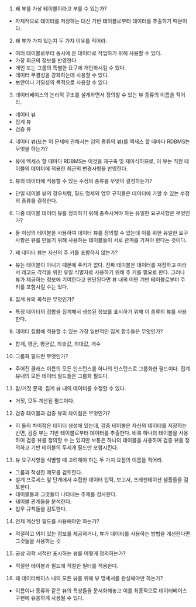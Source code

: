 1. 왜 뷰를 가상 테이블이라고 부를 수 있는가?

- 자체적으로 데이터를 저장하는 대신 기반 테이블로부터 데이터를 추출하기 때문이다.

2. 왜 뷰가 가치 있는지 두 가지 이유를 적어라. 

- 여러 테이블로부터 동시에 온 데이터로 작업하기 위해 사용할 수 있다.
- 가장 최근의 정보를 반영한다
- 개인 또는 그룹의 특별한 요구에 개인화시킬 수 있다.
- 데이터 무결성을 강화하는데 사용할 수 있다.
- 보안이나 기밀성의 목적으로 사용할 수 있다.

3. 데이터베이스의 논리적 구조를 설계하면서 정의할 수 있는 뷰 종류의 이름을 적어라.

- 데이터 뷰
- 집계 뷰
- 검증 뷰

4. 데이터 뷰(또는 이 문제에 관해서는 임의 종류의 뷰)를 액세스 할 때마다 RDBMS는 무엇을 하는가?

- 뷰에 엑세스 할 때마다 RDBMS는 이것을 재구축 및 재이식하므로, 이 뷰는 직원 테이블의 데이터에 적용한 최근의 변경사항을 반영한다.

5. 뷰의 데이터에 적용할 수 있는 수정의 종류를 무엇이 결정하는가?

- 단일 테이블 뷰의 경우처럼, 필드 명세와 업무 규칙들은 데이터에 가할 수 있는 수정의 종류를 결정한다.

6. 다중 테이블 데이터 뷰를 정의하기 위해 충족시켜야 하는 유일한 요구사항은 무엇인가?

- 둘 이상의 테이블을 사용하여 데이터 뷰를 정의할 수 있는데 이를 위한 유일한 요구사항은 뷰를 만들기 위해 사용하는 테이블들이 서로 관계를 가져야 한다는 것이다.

7. 왜 데이터 뷰는 자신의 주 키를 포함하지 않는가?

- 뷰는 테이블이 아니기 때문에 주키가 없다. 진짜 테이블은 데이터를 저장하고 따라서 레코드 각각을 위한 유일 식별자로 사용하기 위해 주 키를 필요로 한다. 그러나 뷰가 제공하는 정보에 기여한다고 판단된다면 뷰 내의 어떤 기반 테이블로부터 주 키를 포함시킬 수는 있다.

8. 집계 뷰의 목적은 무엇인가?

- 특정 데이터의 집합을 집계해서 생성된 정보를 표시하기 위해 이 종류의 뷰를 사용한다.

9. 데이터 집합에 적용할 수 있는 가장 일반적인 집계 함수들은 무엇인가?

- 합계, 평균, 평균값, 최솟값, 최대값, 개수

10. 그룹화 필드란 무엇인가?

- 주어진 클래스 이름의 모든 인스턴스를 하나의 인스턴스로 그룹화한 필드이다. 집계 뷰내의 모든 데이터 필드들은 그룹화 필드다.

11. 참/거짓 문제: 집계 뷰 내의 데이터를 수정할 수 있다.

- 거짓, 모두 계산된 필드이다.

12. 검증 테이블과 검증 뷰의 차이점은 무엇인가?

- 이 둘의 차이점은 데이터 생성에 있는데, 검증 테이블은 자신의 데이터를 저장하는 반면, 검증 뷰는 기반 테이블로부터 데이터를 추출한다. 비록 하나의 테이블을 사용하여 검증 뷰를 정의할 수 는 있지만 보통은 하나의 테이블을 사용하여 검증 뷰를 정의하고 기반 테이블의 두세개 필드만 포함시킨다. 

13. 뷰 요구사항을 식별할 때 고려해야 하는 두 가지 요점의 이름을 적어라.

- 그룹과 작성한 메모를 검토한다.
- 설계 프로세스 앞 단계에서 수집한 데이터 입력, 보고서, 프레젠테이션 샘플들을 검토한다.
- 테이블들과 그것들이 나타내는 주제를 검사한다.
- 테이블 관계들을 분석한다.
- 업무 규칙들을 검토한다.

14. 언제 계산된 필드를 사용해야만 하는가?

- 적절하고 의미 있는 정보를 제공하거나, 뷰가 데이터를 사용하는 방법을 개선한다면 그것들을 사용하는 것

15. 공상 과학 서적만 표시하는 뷰를 어떻게 정의하는가?

- 적절한 테이블과 필드에 적절한 필터를 적용한다. 

16. 왜 데이터베이스 내의 모든 뷰를 위해 뷰 명세서를 완성해야만 하는가?

- 이름이나 종류와 같은 뷰의 특성들을 문서화해놓고 이를 최종적으로 데이터베이스 구현에 유용하게 사용될 수 있다.